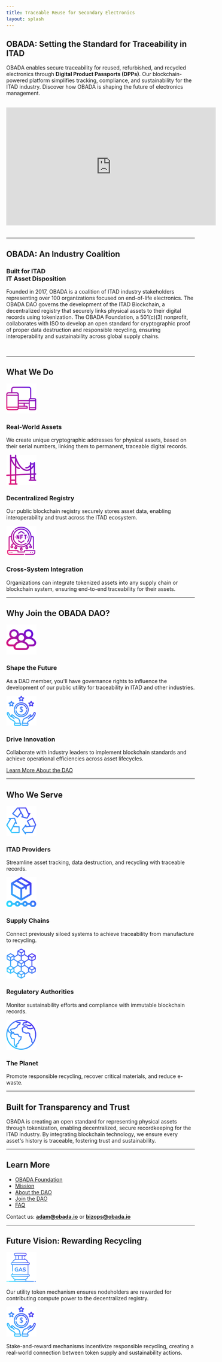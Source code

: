 ```yaml
---
title: Traceable Reuse for Secondary Electronics
layout: splash
---
```


## **OBADA: Setting the Standard for Traceability in ITAD**

OBADA enables secure traceability for reused, refurbished, and recycled electronics through **Digital Product Passports (DPPs)**. Our blockchain-powered platform simplifies tracking, compliance, and sustainability for the ITAD industry. Discover how OBADA is shaping the future of electronics management.

<div style="max-width: 700px; margin: 30px auto;">
<iframe width="560" height="315" src="https://www.youtube.com/embed/NHYf5NHNor4?si=k6OpQ8QMbWikLmwz" title="YouTube video player" frameborder="0" allow="accelerometer; autoplay; clipboard-write; encrypted-media; gyroscope; picture-in-picture; web-share" referrerpolicy="strict-origin-when-cross-origin" allowfullscreen></iframe>
</div>

---------

## OBADA: An Industry Coalition

<div class="block block-text-image">
    <h3 class="block-text-image__image image-title">Built for ITAD<br><span>IT Asset Disposition</span></h3>
    <p class="block-text-image__text">Founded in 2017, OBADA is a coalition of ITAD industry stakeholders representing over 100 organizations focused on end-of-life electronics. The OBADA DAO governs the development of the ITAD Blockchain, a decentralized registry that securely links physical assets to their digital records using tokenization. The OBADA Foundation, a 501(c)(3) nonprofit, collaborates with ISO to develop an open standard for cryptographic proof of proper data destruction and responsible recycling, ensuring interoperability and sustainability across global supply chains.</p>
</div>


<p> <br> </p>

---

## **What We Do**

<div class="blocks-3">

<div class="block">
<img src="/assets/svg/devices.svg" class="block__image" alt="" width="80" height="80">
<h3>Real-World Assets</h3>
<p>We create unique cryptographic addresses for physical assets, based on their serial numbers, linking them to permanent, traceable digital records.</p>
</div>

<div class="block">
<img src="/assets/svg/golden-gate-bridge.svg" class="block__image" alt="" width="80" height="80">
<h3>Decentralized Registry</h3>
<p>Our public blockchain registry securely stores asset data, enabling interoperability and trust across the ITAD ecosystem.</p>
</div>

<div class="block">
<img src="/assets/svg/nft.svg" class="block__image" alt="" width="80" height="80">
<h3>Cross-System Integration</h3>
<p>Organizations can integrate tokenized assets into any supply chain or blockchain system, ensuring end-to-end traceability for their assets.</p>
</div>

</div>

---

## **Why Join the OBADA DAO?**

<div class="blocks-2">

<div class="block">
<img src="/assets/svg/group.svg" class="block__image" alt="" width="80" height="80">
<h3>Shape the Future</h3>
<p>As a DAO member, you'll have governance rights to influence the development of our public utility for traceability in ITAD and other industries.</p>
</div>

<div class="block">
<img src="/assets/svg/reward.svg" class="block__image" alt="" width="80" height="80">
<h3>Drive Innovation</h3>
<p>Collaborate with industry leaders to implement blockchain standards and achieve operational efficiencies across asset lifecycles.</p>
</div>

</div>

[Learn More About the DAO](https://www.obadafoundation.org/dao/join/)

---

## Who We Serve

<div class="blocks-2">

<div class="block">
    <img src="/assets/svg/recycle.svg" class="block__image" alt="Recycle Icon" width="80" height="80">
    <h3>ITAD Providers</h3>
    <p>Streamline asset tracking, data destruction, and recycling with traceable records.</p>
</div>

<div class="block">
    <img src="/assets/svg/supply-chain.svg" class="block__image" alt="Supply Chain Icon" width="80" height="80">
    <h3>Supply Chains</h3>
    <p>Connect previously siloed systems to achieve traceability from manufacture to recycling.</p>
</div>

<div class="block">
    <img src="/assets/svg/blockchain.svg" class="block__image" alt="Blockchain Icon" width="80" height="80">
    <h3>Regulatory Authorities</h3>
    <p>Monitor sustainability efforts and compliance with immutable blockchain records.</p>
</div>

<div class="block">
    <img src="/assets/svg/globe.svg" class="block__image" alt="Globe Icon" width="80" height="80">
    <h3>The Planet</h3>
    <p>Promote responsible recycling, recover critical materials, and reduce e-waste.</p>
</div>

</div>



---

## **Built for Transparency and Trust**

OBADA is creating an open standard for representing physical assets through tokenization, enabling decentralized, secure recordkeeping for the ITAD industry. By integrating blockchain technology, we ensure every asset's history is traceable, fostering trust and sustainability.

---

## **Learn More**

- [OBADA Foundation](https://www.obadafoundation.org)  
- [Mission](https://www.obadafoundation.org/mission/)  
- [About the DAO](https://www.obadafoundation.org/dao/)  
- [Join the DAO](https://www.obadafoundation.org/dao/join/)  
- [FAQ](https://www.obadafoundation.org/faq/)  

Contact us: **adam@obada.io** or **bizops@obada.io**

---

## **Future Vision: Rewarding Recycling**

<div class="blocks-2">

<div class="block">
<img src="/assets/svg/gas-tank.svg" class="block__image" alt="" width="80" height="80">
<p>Our utility token mechanism ensures nodeholders are rewarded for contributing compute power to the decentralized registry.</p>
</div>

<div class="block">
<img src="/assets/svg/reward.svg" class="block__image" alt="" width="80" height="80">
<p>Stake-and-reward mechanisms incentivize responsible recycling, creating a real-world connection between token supply and sustainability actions.</p>
</div>

</div>
